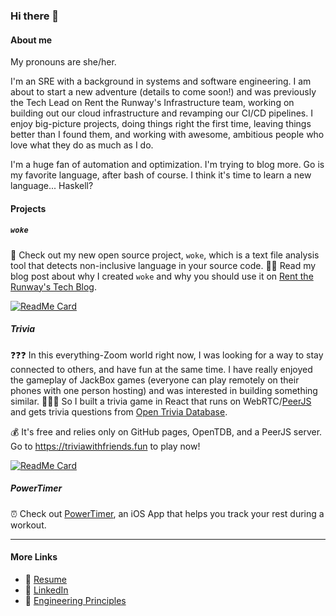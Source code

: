 ### Hi there 👋

#### About me

My pronouns are she/her.

I'm an SRE with a background in systems and software engineering. I am about to start a new adventure (details to come soon!) and was previously the Tech Lead on Rent the Runway's Infrastructure team, working on building out our cloud infrastructure and revamping our CI/CD pipelines. I enjoy big-picture projects, doing things right the first time, leaving things better than I found them, and working with awesome, ambitious people who love what they do as much as I do.

I'm a huge fan of automation and optimization. I'm trying to blog more. Go is my favorite language, after bash of course. I think it's time to learn a new language... Haskell?

#### Projects

##### `woke`

🌟 Check out my new open source project, `woke`, which is a text file analysis tool that detects non-inclusive language in your source code. 
👩‍💻 Read my blog post about why I created `woke` and why you should use it on [Rent the Runway's Tech Blog](https://dresscode.renttherunway.com/blog/woke).

[![ReadMe Card](https://github-readme-stats.vercel.app/api/pin/?username=get-woke&repo=woke)](https://github.com/get-woke/woke)

##### Trivia

❓❓❓ In this everything-Zoom world right now, I was looking for a way to stay connected to others, and have fun at the same time. I have really enjoyed the gameplay of JackBox games (everyone can play remotely on their phones with one person hosting) and was interested in building something similar. 🙋🏽‍♀️ So I built a trivia game in React that runs on WebRTC/[PeerJS](https://github.com/peers/peerjs-server) and gets trivia questions from [Open Trivia Database](https://opentdb.com/). 

💰 It's free and relies only on GitHub pages, OpenTDB, and a PeerJS server. Go to <https://triviawithfriends.fun> to play now!

[![ReadMe Card](https://github-readme-stats.vercel.app/api/pin/?username=caitlinelfring&repo=trivia)](https://github.com/caitlinelfring/trivia)

##### PowerTimer

⏰ Check out [PowerTimer](https://powertimer.app), an iOS App that helps you track your rest during a workout.

---

#### More Links

- 📄 [Resume](https://caitlin.elfring.me)
- 🤝 [LinkedIn](https://www.linkedin.com/in/caitlinelfring)
- 🙌 [Engineering Principles](https://github.com/caitlinelfring/principles)
